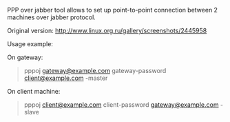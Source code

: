 PPP over jabber tool allows to set up point-to-point connection between 2 machines over jabber protocol.

Original version: http://www.linux.org.ru/gallery/screenshots/2445958

Usage example:

On gateway:
> pppoj gateway@example.com gateway-password client@example.com -master

On client machine:
> pppoj client@example.com client-password gateway@example.com -slave